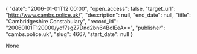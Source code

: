 {
  "date": "2006-01-01T12:00:00", 
  "open_access": false, 
  "target_url": "http://www.cambs.police.uk/", 
  "description": null, 
  "end_date": null, 
  "title": "Cambridgeshire Constabulary", 
  "record_id": "20060101T120000/ydf7sgZ7Dnd2bn64BcIEeA==", 
  "publisher": "cambs.police.uk", 
  "slug": 4667, 
  "start_date": null
}

None